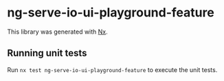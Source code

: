 # ng-serve-io-ui-playground-feature

This library was generated with [Nx](https://nx.dev).

## Running unit tests

Run `nx test ng-serve-io-ui-playground-feature` to execute the unit tests.
